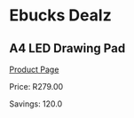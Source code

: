 
# Ebucks Dealz
## A4 LED Drawing Pad
[Product Page](https://www.ebucks.com/web/shop/productSelected.do?prodId=1161375350&catId=714948688)

Price: R279.00

Savings: 120.0


	